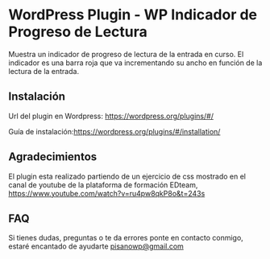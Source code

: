 WordPress Plugin -  WP Indicador de Progreso de Lectura
=======================================================

Muestra un indicador de progreso de lectura de la entrada en curso.
El indicador es una barra roja que va incrementando su ancho en función de la lectura de la entrada.


Instalación
----------

Url del plugin en Wordpress: https://wordpress.org/plugins/#/

Guía de instalación:https://wordpress.org/plugins/#/installation/


Agradecimientos
---------------
El plugin esta realizado partiendo de un ejercicio de css mostrado en el canal de youtube de la plataforma
de formación EDteam, https://www.youtube.com/watch?v=ru4pw8qkP8o&t=243s



FAQ
----------
Si tienes dudas, preguntas o te da errores ponte en contacto conmigo, estaré encantado de ayudarte pisanowp@gmail.com
